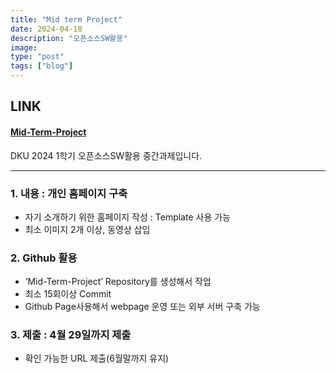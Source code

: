```yaml
---
title: "Mid term Project"
date: 2024-04-18
description: "오픈소스SW활용"
image: 
type: "post"
tags: ["blog"]
---
```


## LINK
#### [Mid-Term-Project](/mid-term-project/)

DKU 2024 1학기 오픈소스SW활용 중간과제입니다.

---

### 1.  내용 : 개인 홈페이지 구축
- 자기 소개하기 위한 홈페이지 작성 : Template 사용 가능
- 최소 이미지 2개 이상, 동영상 삽입

### 2.  Github 활용
- ‘Mid-Term-Project’ Repository를 생성해서 작업
- 최소 15회이상 Commit
- Github Page사용해서 webpage 운영 또는 외부 서버 구축 가능

### 3.  제출 : 4월 29일까지 제출
- 확인 가능한 URL 제출(6월말까지 유지)
